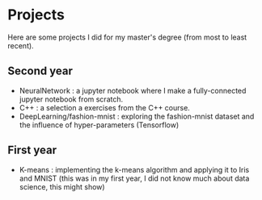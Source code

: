 # Projects
Here are some projects I did for my master's degree (from most to least recent).
## Second year
- NeuralNetwork : a jupyter notebook where I make a fully-connected jupyter notebook from scratch.
- C++ : a selection a exercises from the C++ course.
- DeepLearning/fashion-mnist : exploring the fashion-mnist dataset and the influence of hyper-parameters (Tensorflow)

## First year
- K-means : implementing the k-means algorithm and applying it to Iris and MNIST (this was in my first year, I did not know much about data science, this might show)
